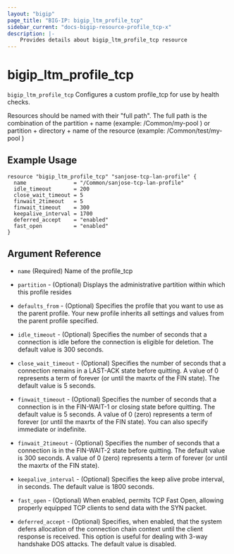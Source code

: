 ```yaml
---
layout: "bigip"
page_title: "BIG-IP: bigip_ltm_profile_tcp"
sidebar_current: "docs-bigip-resource-profile_tcp-x"
description: |-
    Provides details about bigip_ltm_profile_tcp resource
---
```


# bigip\_ltm\_profile_tcp

`bigip_ltm_profile_tcp` Configures a custom profile_tcp for use by health checks.

Resources should be named with their "full path". The full path is the combination of the partition + name (example: /Common/my-pool ) or  partition + directory + name of the resource  (example: /Common/test/my-pool )

## Example Usage


```hcl
resource "bigip_ltm_profile_tcp" "sanjose-tcp-lan-profile" {
  name               = "/Common/sanjose-tcp-lan-profile"
  idle_timeout       = 200
  close_wait_timeout = 5
  finwait_2timeout   = 5
  finwait_timeout    = 300
  keepalive_interval = 1700
  deferred_accept    = "enabled"
  fast_open          = "enabled"
}

```      

## Argument Reference

* `name` (Required) Name of the profile_tcp

* `partition` - (Optional) Displays the administrative partition within which this profile resides

* `defaults_from` - (Optional) Specifies the profile that you want to use as the parent profile. Your new profile inherits all settings and values from the parent profile specified.


* `idle_timeout` - (Optional) Specifies the number of seconds that a connection is idle before the connection is eligible for deletion. The default value is 300 seconds.

* `close_wait_timeout` - (Optional) Specifies the number of seconds that a connection remains in a LAST-ACK state before quitting. A value of 0 represents a term of forever (or until the maxrtx of the FIN state). The default value is 5 seconds.

* `finwait_timeout` - (Optional) Specifies the number of seconds that a connection is in the FIN-WAIT-1 or closing state before quitting. The default value is 5 seconds. A value of 0 (zero) represents a term of forever (or until the maxrtx of the FIN state). You can also specify immediate or indefinite.

* `finwait_2timeout` - (Optional) Specifies the number of seconds that a connection is in the FIN-WAIT-2 state before quitting. The default value is 300 seconds. A value of 0 (zero) represents a term of forever (or until the maxrtx of the FIN state).

* `keepalive_interval` - (Optional) Specifies the keep alive probe interval, in seconds. The default value is 1800 seconds.


* `fast_open` - (Optional) When enabled, permits TCP Fast Open, allowing properly equipped TCP clients to send data with the SYN packet.

* `deferred_accept` - (Optional) Specifies, when enabled, that the system defers allocation of the connection chain context until the client response is received. This option is useful for dealing with 3-way handshake DOS attacks. The default value is disabled.
